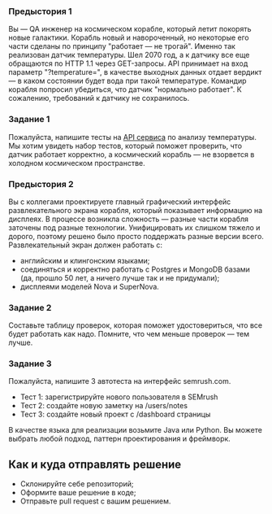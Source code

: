 ### Предыстория 1

Вы — QA инженер на космическом корабле, который летит покорять новые галактики. Корабль новый и навороченный, но некоторые его части сделаны по принципу "работает — не трогай". Именно так реализован датчик температуры. Шел 2070 год, а к датчику все еще обращаются по HTTP 1.1 через GET-запросы. API принимает на вход параметр "?temperature=", в качестве выходных данных отдает вердикт — в каком состоянии будет вода при такой температуре.
Командир корабля попросил убедиться, что датчик "нормально работает". К сожалению, требований к датчику не сохранилось.

### Задание 1
Пожалуйста, напишите тесты на [API сервиса](http://ntanygin.pythonanywhere.com/) по анализу температуры. Мы хотим увидеть набор тестов, который поможет проверить, что датчик работает корректно, а космический корабль — не взорвется в холодном космическом пространстве. 

### Предыстория 2
Вы с коллегами проектируете главный графический интерфейс развлекательного экрана корабля, который показывает информацию на дисплеях. В процессе возникла сложность — разные части корабля заточены под разные технологии. Унифицировать их слишком тяжело и дорого, поэтому решено было просто поддержать разные версии всего.
Развлекательный экран должен работать с:
* английским и клингонским языками;
* соединяться и корректно работать с Postgres и MongoDB базами (да, прошло 50 лет, а ничего лучше так и не придумали);
* дисплеями моделей Nova и SuperNova.

### Задание 2
Составьте таблицу проверок, которая поможет удостовериться, что все будет работать как надо. Помните, что чем меньше проверок — тем лучше. 

### Задание 3
Пожалуйста, напишите 3 автотеста на интерфейс semrush.com.
* Тест 1: зарегистрируйте нового пользователя в SEMrush
* Тест 2: создайте новую заметку на /users/notes
* Тест 3: создайте новый проект с /dashboard страницы

В качестве языка для реализации возьмите Java или Python. Вы можете выбрать любой подход, паттерн проектирования и фреймворк.

## Как и куда отправлять решение
 * Склонируйте себе репозиторий;
 * Оформите ваше решение в коде;
 * Отправьте pull request с вашим решением.
